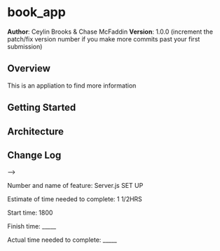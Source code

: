 # book_app

**Author**: Ceylin Brooks & Chase McFaddin
**Version**: 1.0.0 (increment the patch/fix version number if you make more commits past your first submission)

## Overview
This is an appliation to find more information

## Getting Started
<!-- What are the steps that a user must take in order to build this app on their own machine and get it running? -->

## Architecture
<!-- Provide a detailed description of the application design. What technologies (languages, libraries, etc) you're using, and any other relevant design information. -->

## Change Log
<!-- Use this area to document the iterative changes made to your application as each feature is successfully implemented. Use time stamps. Here's an examples:

01-01-2001 4:59pm - Application now has a fully-functional express server, with GET and POST routes for the book resource.

## Credits and Collaborations
<!-- Give credit (and a link) to other people or resources that helped you build this application. -->
-->

Number and name of feature: Server.js SET UP

Estimate of time needed to complete: 1 1/2HRS

Start time: 1800

Finish time: _____

Actual time needed to complete: _____